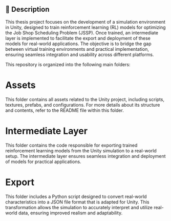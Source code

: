
## 📌 Description
This thesis project focuses on the development of a simulation environment in Unity, designed to train reinforcement learning (RL) models for optimizing the Job Shop Scheduling Problem (JSSP).
Once trained, an intermediate layer is implemented to facilitate the export and deployment of these models for real-world applications. 
The objective is to bridge the gap between virtual training environments and practical implementation, ensuring seamless integration and usability across different platforms.


This repository is organized into the following main folders:

# Assets
This folder contains all assets related to the Unity project, including scripts, textures, prefabs, and configurations.
For more details about its structure and contents, refer to the README file within this folder.

# Intermediate Layer
This folder contains the code responsible for exporting trained reinforcement learning models from the Unity simulation to a real-world setup.
The intermediate layer ensures seamless integration and deployment of models for practical applications.

# Export
This folder includes a Python script designed to convert real-world characteristics into a JSON file format that is adapted for Unity.
This transformation allows the simulation to accurately interpret and utilize real-world data, ensuring improved realism and adaptability.


